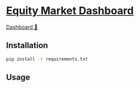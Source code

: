 # [Equity Market Dashboard](https://github.com/weiyang2048/Investments)

[Dashboard 🔗](https://nowei-invest.streamlit.app/)

## Installation

```bash
pip install -r requirements.txt
```

## Usage
